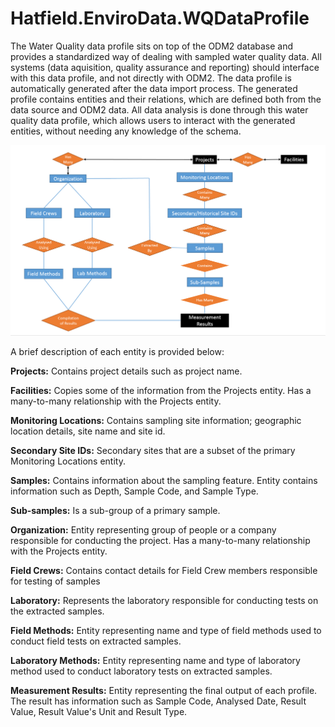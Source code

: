 # Hatfield.EnviroData.WQDataProfile

The Water Quality data profile sits on top of the ODM2 database and provides a standardized way of dealing with sampled water quality data. All systems (data aquisition, quality assurance and reporting) should interface with this data profile, and not directly with ODM2. The data profile is automatically generated after the data import process. The generated profile contains entities and their relations, which are defined both from the data source and ODM2 data. All data analysis is done through this water quality data profile, which allows users to interact with the generated entities, without needing any knowledge of the schema. 

![ERD Relationship](/docs/images/ERD_1.png)

A brief description of each entity is provided below:

**Projects:**
Contains project details such as project name.

**Facilities:**
Copies some  of the information from the Projects entity. Has a many-to-many relationship with the Projects entity.

**Monitoring Locations:**
Contains sampling site information; geographic location details, site name and site id.

**Secondary Site IDs:**
Secondary sites that are a subset of the primary Monitoring Locations entity. 

**Samples:**
Contains information about the sampling feature. Entity contains information such as Depth, Sample Code, and Sample Type.

**Sub-samples:**
Is a sub-group of a primary sample.

**Organization:**
Entity representing group of people or a company responsible for conducting the project. Has a many-to-many relationship with the Projects entity.

**Field Crews:** 
Contains contact details for Field Crew members responsible for testing of samples

**Laboratory:**
Represents the laboratory responsible for conducting tests on the extracted samples.

**Field Methods:**
Entity representing name and type of field methods used to conduct field tests on extracted samples.

**Laboratory Methods:**
Entity representing name and type of laboratory method used to conduct laboratory tests on extracted samples.

**Measurement Results:**
Entity representing the final output of each profile. The result has information such as Sample Code, Analysed Date, Result Value, Result Value's Unit and Result Type.

